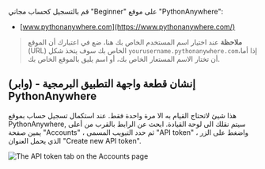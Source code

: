 قم بالتسجيل كحساب مجاني "Beginner" على موقع "PythonAnywhere":

* [www.pythonanywhere.com](https://www.pythonanywhere.com/)

> **ملاحظة** عند اختيار اسم المستخدم الخاص بك هنا، ضع في اعتبارك أن الموقع (URL) الخاص بك سوف يتخذ شكل `yourusername.pythonanywhere.com`،إذا أما أن تختار الاسم المستعار الخاص بك، أو اسم يليق بالموقع الخاص بك.

## إنشان قطعة واجهة التطبيق البرمجية - (وابر) PythonAnywhere

هذا شيئ لاتحتاج القيام به الا مرة واحدة فقط. عند استكمال تسجيل حساب بموقع PythonAnywhere, سيتم نقلك الى لوحة القيادة. ابحث عن الرابط بالقرب من أعلى يمين صفحة "Accounts" ، ثم حدد التبويب المسمى "API token" ، واضغط على الزر الذي يحمل العنوان "Create new API token".

![The API token tab on the Accounts page](images/pythonanywhere_create_api_token.png)
